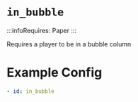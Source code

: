 # `in_bubble`
:::infoRequires:
Paper
:::

Requires a player to be in a bubble column
# Example Config
```yaml
- id: in_bubble
```
